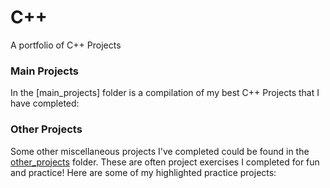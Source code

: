 # C++
A portfolio of C++ Projects

### Main Projects
In the [main_projects] folder is a compilation of my best C++ Projects that I have completed:


### Other Projects
Some other miscellaneous projects I've completed could be found in the [other_projects](https://github.com/TenaCity23/CPP/tree/main/other_projects) folder. These are often project exercises I completed for fun and practice! Here are some of my highlighted practice projects:

